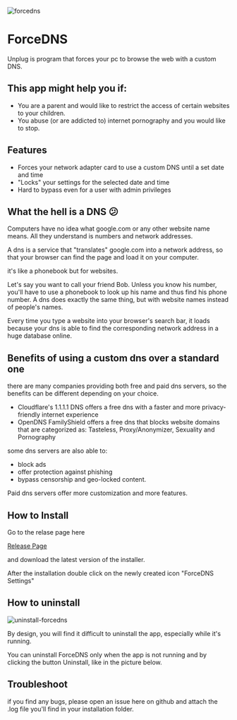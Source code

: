 ![forcedns](https://user-images.githubusercontent.com/20477808/113490510-bc656b80-94ca-11eb-9981-53b646323c05.png)

# ForceDNS
Unplug is program that forces your pc to browse the web with a custom DNS.

## This app might help you if:
- You are a parent and would like to restrict the access of certain websites to your children.
- You abuse (or are addicted to) internet pornography and you would like to stop.

## Features
- Forces your network adapter card to use a custom DNS until a set date and time
- "Locks" your settings for the selected date and time
- Hard to bypass even for a user with admin privileges

## What the hell is a DNS 😕

Computers have no idea what google.com or any other website name means. All they understand is numbers and network addresses. 

A dns is a service that "translates" google.com into a network address, so that your browser can find the page and load it on your computer.

it's like a phonebook but for websites. 

Let's say you want to call your friend Bob. Unless you know his number, you'll have to use a phonebook to look up his name and thus find his phone number. A dns does exactly the same thing, but with website names instead of people's names.

Every time you type a website into your browser's search bar, it loads because your dns is able to find the corresponding network address in a huge database online.

## Benefits of using a custom dns over a standard one

there are many companies providing both free and paid dns servers, so the benefits can be different depending on your choice.

- Cloudflare's 1.1.1.1 DNS offers a free dns with a faster and more privacy-friendly internet experience
- OpenDNS FamilyShield offers a free dns that blocks website domains that are categorized as: Tasteless, Proxy/Anonymizer, Sexuality and Pornography

some dns servers are also able to:
- block ads 
- offer protection against phishing
- bypass censorship and geo-locked content.

Paid dns servers offer more customization and more features.

## How to Install

Go to the relase page here 

[Release Page](https://github.com/gianlucacini/ForceDNS/releases)

and download the latest version of the installer. 

After the installation double click on the newly created icon "ForceDNS Settings"

## How to uninstall

![uninstall-forcedns](https://user-images.githubusercontent.com/20477808/113490515-c4bda680-94ca-11eb-8b65-329c21940358.png)

By design, you will find it difficult to uninstall the app, especially while it's running.

You can uninstall ForceDNS only when the app is not running and by clicking the button Uninstall, like in the picture below.

## Troubleshoot 

if you find any bugs, please open an issue here on github and attach the .log file you'll find in your installation folder.
